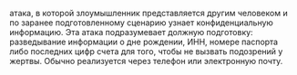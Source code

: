 атака, в которой злоумышленник представляется другим человеком и по заранее подготовленному сценарию узнает конфиденциальную информацию. Эта атака подразумевает должную подготовку: разведывание информации о дне рождении, ИНН, номере паспорта либо последних цифр счета для того, чтобы не вызвать подозрений у жертвы. Обычно реализуется через телефон или электронную почту.
